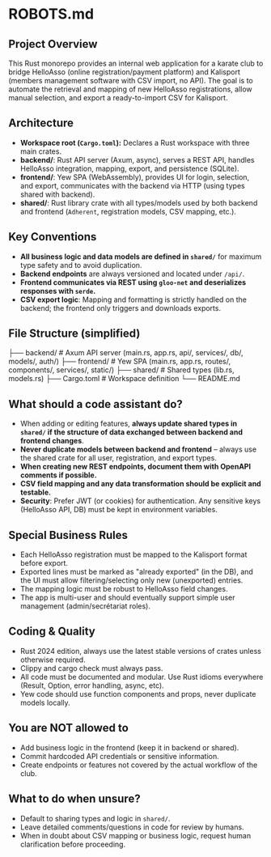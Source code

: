 # ROBOTS.md

## Project Overview

This Rust monorepo provides an internal web application for a karate club to bridge HelloAsso (online registration/payment platform) and Kalisport (members management software with CSV import, no API). The goal is to automate the retrieval and mapping of new HelloAsso registrations, allow manual selection, and export a ready-to-import CSV for Kalisport.

## Architecture

- **Workspace root (`Cargo.toml`):** Declares a Rust workspace with three main crates.
- **backend/**: Rust API server (Axum, async), serves a REST API, handles HelloAsso integration, mapping, export, and persistence (SQLite).
- **frontend/**: Yew SPA (WebAssembly), provides UI for login, selection, and export, communicates with the backend via HTTP (using types shared with backend).
- **shared/**: Rust library crate with all types/models used by both backend and frontend (`Adherent`, registration models, CSV mapping, etc.).

## Key Conventions

- **All business logic and data models are defined in `shared/`** for maximum type safety and to avoid duplication.
- **Backend endpoints** are always versioned and located under `/api/`.
- **Frontend communicates via REST using `gloo-net` and deserializes responses with `serde`.**
- **CSV export logic**: Mapping and formatting is strictly handled on the backend; the frontend only triggers and downloads exports.

## File Structure (simplified)

├── backend/ # Axum API server (main.rs, app.rs, api/, services/, db/, models/, auth/)
├── frontend/ # Yew SPA (main.rs, app.rs, routes/, components/, services/, static/)
├── shared/ # Shared types (lib.rs, models.rs)
├── Cargo.toml # Workspace definition
└── README.md


## What should a code assistant do?

- When adding or editing features, **always update shared types in `shared/` if the structure of data exchanged between backend and frontend changes**.
- **Never duplicate models between backend and frontend** – always use the shared crate for all user, registration, and export types.
- **When creating new REST endpoints, document them with OpenAPI comments if possible.**
- **CSV field mapping and any data transformation should be explicit and testable.**
- **Security**: Prefer JWT (or cookies) for authentication. Any sensitive keys (HelloAsso API, DB) must be kept in environment variables.

## Special Business Rules

- Each HelloAsso registration must be mapped to the Kalisport format before export.
- Exported lines must be marked as "already exported" (in the DB), and the UI must allow filtering/selecting only new (unexported) entries.
- The mapping logic must be robust to HelloAsso field changes.
- The app is multi-user and should eventually support simple user management (admin/secrétariat roles).

## Coding & Quality

- Rust 2024 edition, always use the latest stable versions of crates unless otherwise required.
- Clippy and cargo check must always pass.
- All code must be documented and modular. Use Rust idioms everywhere (Result, Option, error handling, async, etc).
- Yew code should use function components and props, never duplicate models locally.

## You are NOT allowed to

- Add business logic in the frontend (keep it in backend or shared).
- Commit hardcoded API credentials or sensitive information.
- Create endpoints or features not covered by the actual workflow of the club.

## What to do when unsure?

- Default to sharing types and logic in `shared/`.
- Leave detailed comments/questions in code for review by humans.
- When in doubt about CSV mapping or business logic, request human clarification before proceeding.


